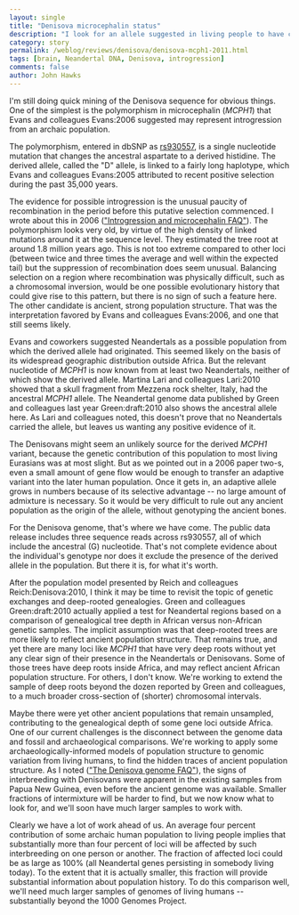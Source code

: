 ```yaml
---
layout: single 
title: "Denisova microcephalin status" 
description: "I look for an allele suggested in living people to have come from archaic non-Africans, but it&#39;s not in this genome." 
category: story
permalink: /weblog/reviews/denisova/denisova-mcph1-2011.html
tags: [brain, Neandertal DNA, Denisova, introgression] 
comments: false 
author: John Hawks 
---
```


I'm still doing quick mining of the Denisova sequence for obvious things. One of the simplest is the polymorphism in microcephalin (<i>MCPH1</i>) that Evans and colleagues <bib>Evans:2006</bib> suggested may represent introgression from an archaic population. 

The polymorphism, entered in dbSNP as <a href="http://www.ncbi.nlm.nih.gov/projects/SNP/snp_ref.cgi?rs=930557">rs930557</a>, is a single nucleotide mutation that changes the ancestral aspartate to a derived histidine. The derived allele, called the "D" allele, is linked to a fairly long haplotype, which Evans and colleagues <bib>Evans:2005</bib> attributed to recent positive selection during the past 35,000 years. 

The evidence for possible introgression is the unusual paucity of recombination in the period before this putative selection commenced. I wrote about this in 2006 (<a href="http://johnhawks.net/weblog/reviews/neandertals/neandertal_dna/introgression_faq_2006.html">"Introgression and microcephalin FAQ"</a>). The polymorphism looks very old, by virtue of the high density of linked mutations around it at the sequence level. They estimated the tree root at around 1.8 million years ago. This is not too extreme compared to other loci (between twice and three times the average and well within the expected tail) but the suppression of recombination does seem unusual. Balancing selection on a region where recombination was physically difficult, such as a chromosomal inversion, would be one possible evolutionary history that could give rise to this pattern, but there is no sign of such a feature here. The other candidate is ancient, strong population structure. That was the interpretation favored by Evans and colleagues <bib>Evans:2006</bib>, and one that still seems likely. 

Evans and coworkers suggested Neandertals as a possible population from which the derived allele had originated. This seemed likely on the basis of its widespread geographic distribution outside Africa. But the relevant nucleotide of <i>MCPH1</i> is now known from at least two Neandertals, neither of which show the derived allele. Martina Lari and colleagues <bib>Lari:2010</bib> showed that a skull fragment from Mezzena rock shelter, Italy, had the ancestral <i>MCPH1</i> allele. The Neandertal genome data published by Green and colleagues last year <bib>Green:draft:2010</bib> also shows the ancestral allele here. As Lari and colleagues noted, this doesn't prove that no Neandertals carried the allele, but leaves us wanting any positive evidence of it. 

The Denisovans might seem an unlikely source for the derived <i>MCPH1</i> variant, because the genetic contribution of this population to most living Eurasians was at most slight. But as we pointed out in a 2006 paper <bib>two-s</bib>, even a small amount of gene flow would be enough to transfer an adaptive variant into the later human population. Once it gets in, an adaptive allele grows in numbers because of its selective advantage -- no large amount of admixture is necessary. So it would be very difficult to rule out any ancient population as the origin of the allele, without genotyping the ancient bones. 

For the Denisova genome, that's where we have come. The public data release includes three sequence reads across rs930557, all of which include the ancestral (G) nucleotide. That's not complete evidence about the individual's genotype nor does it exclude the presence of the derived allele in the population. But there it is, for what it's worth. 

After the population model presented by Reich and colleagues <bib>Reich:Denisova:2010</bib>, I think it may be time to revisit the topic of genetic exchanges and deep-rooted genealogies. Green and colleagues <bib>Green:draft:2010</bib> actually applied a test for Neandertal regions based on a comparison of genealogical tree depth in African versus non-African genetic samples. The implicit assumption was that deep-rooted trees are more likely to reflect ancient population structure. That remains true, and yet there are many loci like <i>MCPH1</i> that have very deep roots without yet any clear sign of their presence in the Neandertals or Denisovans. Some of those trees have deep roots inside Africa, and may reflect ancient African population structure. For others, I don't know. We're working to extend the sample of deep roots beyond the dozen reported by Green and colleagues, to a much broader cross-section of (shorter) chromosomal intervals. 

Maybe there were yet other ancient populations that remain unsampled, contributing to the genealogical depth of some gene loci outside Africa. One of our current challenges is the disconnect between the genome data and fossil and archaeological comparisons. We're working to apply some archaeologically-informed models of population structure to genomic variation from living humans, to find the hidden traces of ancient population structure. As I noted (<a href="http://johnhawks.net/weblog/reviews/neandertals/neandertal_dna/denisova-nuclear-genome-reich-2010.html">"The Denisova genome FAQ"</a>), the signs of interbreeding with Denisovans were apparent in the existing samples from Papua New Guinea, even before the ancient genome was available. Smaller fractions of intermixture will be harder to find, but we now know what to look for, and we'll soon have much larger samples to work with. 

Clearly we have a lot of work ahead of us. An average four percent contribution of some archaic human population to living people implies that substantially more than four percent of loci will be affected by such interbreeding on one person or another. The fraction of affected loci could be as large as 100% (all Neandertal genes persisting in somebody living today). To the extent that it is actually smaller, this fraction will provide substantial information about population history. To do this comparison well, we'll need much larger samples of genomes of living humans -- substantially beyond the 1000 Genomes Project. 

